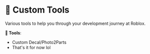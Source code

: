 # 🎉 Custom Tools
Various tools to help you through your development journey at Roblox.

**🚀 Tools**:
* Custom Decal/Photo2Parts
* That's it for now lol
